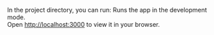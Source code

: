 In the project directory, you can run:
Runs the app in the development mode.\
Open [http://localhost:3000](http://localhost:3000) to view it in your browser.
